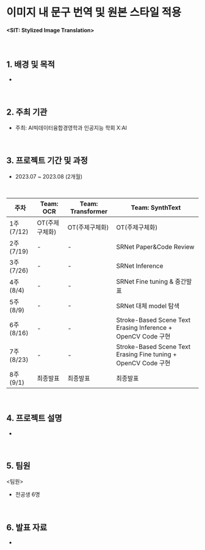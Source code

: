 # 이미지 내 문구 번역 및 원본 스타일 적용
#### <SIT: Stylized Image Translation>



<br/>



## 1. 배경 및 목적

- 
  
<br/>

## 2. 주최 기관

- 주최: AI빅데이터융합경영학과 인공지능 학회 X:AI 

<br/>

## 3. 프로젝트 기간 및 과정

- 2023.07 ~ 2023.08 (2개월)  

<br/>


| 주차 | Team: OCR | Team: Transformer | Team: SynthText |
| --- | --- | --- | --- |
| 1주(7/12) | OT(주제구체화) | OT(주제구체화) | OT(주제구체화) |
| 2주(7/19) | - | - | SRNet Paper&Code Review |
| 3주(7/26) | - | - | SRNet Inference |
| 4주(8/4) | - | - | SRNet Fine tuning & 중간발표 |
| 5주(8/9) | - | - | SRNet 대체 model 탐색 |
| 6주(8/16) | - | - | Stroke-Based Scene Text Erasing Inference + OpenCV Code 구현 |
| 7주(8/23) | - | - | Stroke-Based Scene Text Erasing Fine tuning + OpenCV Code 구현 |
| 8주(9/1) | 최종발표 | 최종발표 | 최종발표 |


<br/>

## 4. 프로젝트 설명 
 
-

<br/>
  
  
## 5. 팀원 

<팀원>  
- 전공생 6명


<br/>

## 6. 발표 자료

-

<br/>
